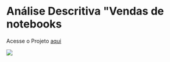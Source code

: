 # **Análise Descritiva "Vendas de notebooks**

Acesse o Projeto [aqui](https://thunder-root-duchess.glitch.me/)

[![](prints/Relatorio-Final.png)](https://docs.google.com/spreadsheets/d/1_6NjF84UREH427WEjHjJx-LYnk-lknzfwNVP-voViqw/edit?usp=sharing)
